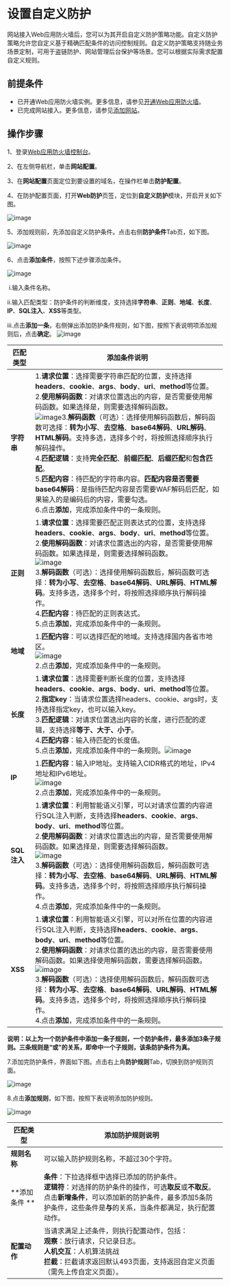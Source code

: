 # 设置自定义防护

网站接入Web应用防火墙后，您可以为其开启自定义防护策略功能。自定义防护策略允许您自定义基于精确匹配条件的访问控制规则。自定义防护策略支持随业务场景定制，可用于盗链防护、网站管理后台保护等场景。您可以根据实际需求配置自定义规则。


## 前提条件

- 已开通Web应用防火墙实例。更多信息，请参见[开通Web应用防火墙](https://docs.jdcloud.com/cn/web-application-firewall/purchase-process)。
- 已完成网站接入。更多信息，请参见[添加网站](https://docs.jdcloud.com/cn/web-application-firewall/step-1)。

## 操作步骤

1、登录[Web应用防火墙控制台](https://cloudwaf-console.jdcloud.com/overview/business)。

2、在左侧导航栏，单击**网站配置**。

3、在**网站配置**页面定位到要设置的域名，在操作栏单击**防护配置**。

4、在防护配置页面，打开**Web防护**页签，定位到**自定义防护**模块，开启开关如下图。

![image](../../../../../image/WAF/protect-configure/56.Custom-Protection.png)

5、添加规则前，先添加自定义防护条件。点击右侧**防护条件**Tab页，如下图。

![image](../../../../../image/WAF/protect-configure/57.Custom-Protection-Condition.png)

6、点击**添加条件**，按照下述步骤添加条件。

![image](../../../../../image/WAF/protect-configure/58.Custom-Protection-Condition-Add1.png)

​	i.输入条件名称。

​	ii.输入匹配类型：防护条件的判断维度，支持选择**字符串**、**正则**、**地域**、**长度**、**IP**、**SQL注入**、**XSS**等类型。

​    iii.点击**添加一条**，右侧弹出添加防护条件规则，如下图，按照下表说明项添加规则后，点击**确定**。
![image](../../../../../image/WAF/protect-configure/59.Custom-Protection-Condition-Add2.png)

| 匹配类型    | 添加条件说明                                                 |
| ----------- | ------------------------------------------------------------ |
| **字符串**  | 1.**请求位置**：选择需要字符串匹配的位置，支持选择**headers**、**cookie**、**args**、**body**、**uri**、**method**等位置。<br />2.**使用解码函数**：对请求位置选出的内容，是否需要使用解码函数。如果选择是，则需要选择解码函数。<br />![image](../../../../../image/WAF/protect-configure/61.Custom-Protection-Condition-String.png)3.**解码函数**（可选）：选择使用解码函数后，解码函数可选择：**转为小写**、**去空格**、**base64解码**、**URL解码**、**HTML解码**。支持多选，选择多个时，将按照选择顺序执行解码操作。<br />4.**匹配逻辑**：支持**完全匹配**、**前缀匹配**、**后缀匹配**和**包含匹配**。<br />5.**匹配内容**：待匹配的字符串内容。**匹配内容是否需要base64解码**：是指待匹配内容是否需要WAF解码后匹配，如果输入的是编码后的内容，需要勾选。<br />6.点击**添加**，完成添加条件中的一条规则。 |
| **正则**    | 1.**请求位置**：选择需要匹配正则表达式的位置，支持选择**headers**、**cookie**、**args**、**body**、**uri**、**method**等位置。<br />2.**使用解码函数**：对请求位置选出的内容，是否需要使用解码函数。如果选择是，则需要选择解码函数。<br />![image](../../../../../image/WAF/protect-configure/62.Custom-Protection-Condition-Zhengze.png)<br />3.**解码函数**（可选）：选择使用解码函数后，解码函数可选择：**转为小写**、**去空格**、**base64解码**、**URL解码**、**HTML解码**。支持多选，选择多个时，将按照选择顺序执行解码操作。<br />4.**匹配内容**：待匹配的正则表达式。<br />5.点击**添加**，完成添加条件中的一条规则。 |
| **地域**    | 1.**匹配内容**：可以选择匹配的地域。支持选择国内各省市地区。<br />![image](../../../../../image/WAF/protect-configure/63.Custom-Protection-Condition-Region.png)<br />2.点击**添加**，完成添加条件中的一条规则。 |
| **长度**    | 1.**请求位置**：选择需要判断长度的位置，支持选择**headers**、**cookie**、**args**、**body**、**uri**、**method**等位置。<br />2.**指定key**：当请求位置选择headers、cookie、args时，支持选择指定key，也可以输入key。<br />3.**匹配逻辑**：对请求位置选出内容的长度，进行匹配的逻辑，支持选择**等于、大于、小于**。<br />4.**匹配内容**：输入待匹配的长度值。<br />5.点击**添加**，完成添加条件中的一条规则。![image](../../../../../image/WAF/protect-configure/64.Custom-Protection-Condition-Length.png) |
| **IP**      | 1.**匹配内容**：输入IP地址。支持输入CIDR格式的地址，IPv4地址和IPv6地址。<br />![image](../../../../../image/WAF/protect-configure/65.Custom-Protection-Condition-IP.png)<br />2.点击**添加**，完成添加条件中的一条规则。 |
| **SQL注入** | 1.**请求位置**：利用智能语义引擎，可以对请求位置的内容进行SQL注入判断，支持选择**headers**、**cookie**、**args**、**body**、**uri**、**method**等位置。<br />2.**使用解码函数**：对请求位置选出的内容，是否需要使用解码函数。如果选择是，则需要选择解码函数。<br />![image](../../../../../image/WAF/protect-configure/66.Custom-Protection-Condition-SQL.png)<br />3.**解码函数**（可选）：选择使用解码函数后，解码函数可选择：**转为小写**、**去空格**、**base64解码**、**URL解码**、**HTML解码**。支持多选，选择多个时，将按照选择顺序执行解码操作。<br />4.点击**添加**，完成添加条件中的一条规则。 |
| **XSS**     | 1.**请求位置**：利用智能语义引擎，可以对所在位置的内容进行SQL注入判断，支持选择**headers**、**cookie**、**args**、**body**、**uri**、**method**等位置。<br />2.**使用解码函数**：对请求位置的选出的内容，是否需要使用解码函数。如果选择使用解码函数，需要选择解码函数。<br />![image](../../../../../image/WAF/protect-configure/67.Custom-Protection-Condition-XSS.png)<br />3.**解码函数**（可选）：选择使用解码函数后，解码函数可选择：**转为小写**、**去空格**、**base64解码**、**URL解码**、**HTML解码**。支持多选，选择多个时，将按照选择顺序执行解码操作。<br />4.点击**添加**，完成添加条件中的一条规则。 |

**说明：以上为一个防护条件中添加一条子规则，一个防护条件，最多添加3条子规则。三条规则是“或”的关系，即命中一个子规则，该条防护条件为真。**

7.添加完防护条件，界面如下图。点击右上角**防护规则**Tab，切换到防护规则页面。

![image](../../../../../image/WAF/protect-configure/75.Custom-Protection-Condition.png)

8.点击**添加规则**，如下图，按照下表说明添加防护规则。

![image](../../../../../image/WAF/protect-configure/60.Custom-Protection-Add-Rule.png)

| 匹配类型      | 添加防护规则说明                                             |
| ------------- | ------------------------------------------------------------ |
| **规则名称**  | 可以输入防护规则名称，不超过30个字符。                       |
| **添加条件 ** | **条件**：下拉选择框中选择已添加的防护条件。<br />**逻辑符**：对选择的防护条件的操作，可选**取反**或**不取反**。<br />点击**新增条件**，可以添加新的防护条件，最多添加5条防护条件，这些条件是**与**的关系，当条件都满足，执行配置动作。 |
| **配置动作**  | 当请求满足上述条件，则执行配置动作，包括：<br />**观察**：放行请求，只记录日志。<br />**人机交互**：人机算法挑战<br />**拦截**：拦截请求返回默认493页面，支持返回自定义页面（需先上传自定义页面）。 |